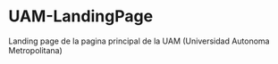 # UAM-LandingPage
 Landing page de la pagina principal de la UAM (Universidad Autonoma Metropolitana)
